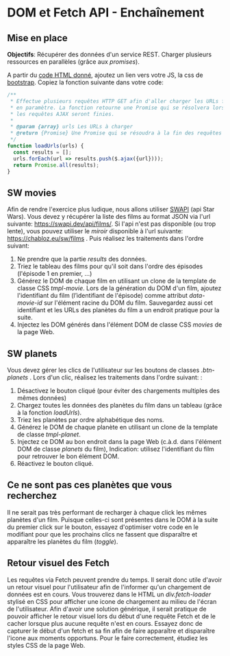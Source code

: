 # DOM et Fetch API - Enchaînement

## Mise en place

**Objectifs**:  Récupérer des données d'un service REST. Charger plusieurs ressources en parallèles (grâce aux *promises*). 

A partir du [code HTML donné](resources/jsFetchChain.html), ajoutez un lien vers votre JS, la css de [bootstrap](https://getbootstrap.com/). Copiez la fonction suivante dans votre code:

```js
/** 
 * Effectue plusieurs requêtes HTTP GET afin d'aller charger les URLs fournies
 * en paramètre. La fonction retourne une Promise qui se résolvera lorsque toutes
 * les requêtes AJAX seront finies. 
 * 
 * @param {array} urls Les URLs à charger
 * @return {Promise} Une Promise qui se résoudra à la fin des requêtes AJAX
 */
function loadUrls(urls) {  
  const results = [];
  urls.forEach(url => results.push($.ajax({url})));
  return Promise.all(results);  
}
```
## SW movies

Afin de rendre l'exercice plus ludique, nous allons utiliser [SWAPI](https://swapi.dev/)  (api Star Wars). Vous devez y récupérer la liste des films au format JSON via l'url suivante: https://swapi.dev/api/films/. Si l'api n'est pas disponible (ou trop lente), vous pouvez utiliser le *miroir* disponible à l'url suivante: https://chabloz.eu/sw/films . Puis réalisez les traitements dans l'ordre suivant:

 1. Ne prendre que la partie *results* des données.
 2. Triez le tableau des films pour qu'il soit dans l'ordre des épisodes (l'épisode 1 en premier, ...)
 3. Générez le DOM de chaque film en utilisant un clone de la template de classe CSS *tmpl-movie*. Lors de la génération du DOM d'un film,  ajoutez l'identifiant du film (l’identifiant de l'épisode) comme attribut *data-movie-id* sur l'élément racine du DOM du film.  Sauvegardez aussi cet identifiant et les URLs des planètes du film a un endroit pratique pour la suite.
 4. Injectez les DOM générés dans l'élément DOM de classe CSS *movies* de la page Web.

## SW planets

Vous devez gérer les clics de l'utilisateur sur les boutons de classes *.btn-planets* . Lors d'un clic, réalisez les traitements dans l'ordre suivant: :

1. Désactivez le bouton cliqué (pour éviter des chargements multiples des mêmes données)
2. Chargez toutes les données des planètes du film dans un tableau (grâce à la fonction *loadUrls*).
3. Triez les planètes par ordre alphabétique des noms.
4. Générez le DOM de chaque planète en utilisant un clone de la template de classe *tmpl-planet*.
5. Injectez ce DOM au bon endroit dans la page Web (c.à.d. dans l'élément DOM de classe *planets* du film), Indication: utilisez l'identifiant du film pour retrouver le bon élément DOM.
6. Réactivez le bouton cliqué.

## Ce ne sont pas ces planètes que vous recherchez

Il ne serait pas très performant de recharger à chaque click les mêmes planètes d'un film. Puisque celles-ci sont présentes dans le DOM à la suite du premier click sur le bouton, essayez d'optimiser votre code en le modifiant pour que les prochains clics ne fassent que disparaître et apparaître les planètes du film (*toggle*). 

## Retour visuel des Fetch

Les requêtes via Fetch peuvent prendre  du temps. Il serait donc utile d'avoir un retour visuel pour l'utilisateur afin de l'informer qu'un chargement de données est en cours. Vous trouverez dans le HTML un *div.fetch-loader* stylisé en CSS pour afficher une icone de chargement au milieu de l'écran de l'utilisateur. Afin d'avoir une solution générique, il serait pratique de pouvoir afficher le retour visuel lors du début d'une requête Fetch et de le cacher lorsque plus aucune requête n'est en cours. Essayez donc de capturer le début d'un fetch et sa fin afin de faire apparaître et disparaître l'icone aux moments opportuns. Pour le faire correctement, étudiez les styles CSS de la page Web.  
